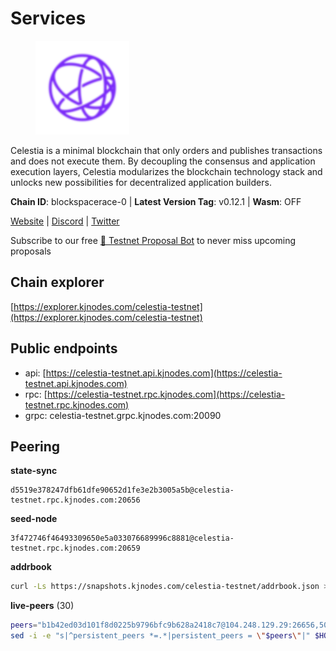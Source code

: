 # Services

<figure><img src="https://raw.githubusercontent.com/kj89/cosmos-images/main/logos/celestia.png" width="150" alt=""><figcaption></figcaption></figure>

Celestia is a minimal blockchain that only orders and publishes transactions and  does not execute them. By decoupling the consensus and application execution layers,  Celestia modularizes the blockchain technology stack and unlocks new possibilities  for decentralized application builders.

**Chain ID**: blockspacerace-0 | **Latest Version Tag**: v0.12.1 | **Wasm**: OFF

[Website](https://celestia.org) | [Discord](https://discord.gg/celestiacommunity) | [Twitter](https://twitter.com/CelestiaOrg)



Subscribe to our free [🤖 Testnet Proposal Bot](https://t.me/kjnodes_testnet_proposal_bot) to never miss upcoming proposals


## Chain explorer
[https://explorer.kjnodes.com/celestia-testnet](https://explorer.kjnodes.com/celestia-testnet)

## Public endpoints

* api: [https://celestia-testnet.api.kjnodes.com](https://celestia-testnet.api.kjnodes.com)
* rpc: [https://celestia-testnet.rpc.kjnodes.com](https://celestia-testnet.rpc.kjnodes.com)
* grpc: celestia-testnet.grpc.kjnodes.com:20090

## Peering

**state-sync**

```text
d5519e378247dfb61dfe90652d1fe3e2b3005a5b@celestia-testnet.rpc.kjnodes.com:20656
```

**seed-node**

```text
3f472746f46493309650e5a033076689996c8881@celestia-testnet.rpc.kjnodes.com:20659
```

**addrbook**
```bash
curl -Ls https://snapshots.kjnodes.com/celestia-testnet/addrbook.json > $HOME/.celestia-app/config/addrbook.json
```

**live-peers** (30)
```bash
peers="b1b42ed03d101f8d0225b9796bfc9b628a2418c7@104.248.129.29:26656,508706c7c37a7a5e4c99c4581d9334cbad34cb86@37.27.2.226:26656,d5519e378247dfb61dfe90652d1fe3e2b3005a5b@65.109.68.190:20656,92e7087b3dec79fb2b8105e5a61935d28927d511@45.83.104.218:2000,9497e0c783d5cb9b18f6addfcf2f25cdc4d5d1a2@148.113.153.79:36656,3ef426538e3b8bfa274aa9a442583bbbda71942f@185.144.99.12:26656,5fa6853eb52bc3a5ff1fe56b988515d16644819a@65.21.232.33:2000,a20a5f47307049619d2fe689f3c33f1f7ab9470c@162.55.245.144:2130,d3c0e1867ba635328dc019f1464acf1903f446a5@13.208.144.128:16656,2b8f5b788108c593378ce0dad8faff180b854cb4@185.56.139.86:26656,e4fa11cfb413d69d95dc90a0e12125b091b1d574@51.158.115.159:26656,fb9fc76ee67cd021b913752b49560dd9184688f2@135.181.216.215:36656,cb0c8eab8b18c4c6a2d0cc030d1b0787656b61bb@65.108.137.39:26656,e85b086d236a2c9a4d285e6d44126bb6fc6a1555@131.153.158.209:26656,71819ce1899c1f4f0f138f7a538958dd0d3d3ff8@5.9.78.252:27656,8f14ec71e1d712c912c27485a169c2519628cfb6@185.225.232.196:21656,7a89c8c63ee0a305d236eabb435ea54f1c08d3dd@125.143.190.194:17002,2b749c2f0dd5953eeb5379c7ae7a15ed1020f7e5@135.181.136.124:26656,b937814a2ddd889a9a72aaf48d013a47f98721ee@217.160.39.214:26656,24770b73138ee6a2113e4c35b5e3525749c21350@109.238.11.182:26656,38a3604c87e19301b2a028ef0b4a0735014de749@64.25.109.145:26656,0293f2cf7184da95bc6ea6ff31c7e97578b9c7ff@65.109.106.95:26656,ec2e12d829db96e364eb6600f6e936405dc8e514@74.208.94.42:26656,10c84789386c2ee3aacd8e09f04b78fac14fb3d7@209.126.86.119:26656,768ac4ece936ca4eb01b763c119edb74c53b58b2@135.181.26.67:26656,2b9c71541bb54d13e887b9ec6ff88bf09ea4c4a3@138.197.134.254:26656,af66f28f19f747bd2b5a18d91d143dc8e035f86a@47.147.226.228:52656,584197886e2ddd65df7e42ca5ded30047b715d00@65.108.44.149:36656,5d02fa37f0fe3f198b3fdcea78b8961d04425b5d@185.227.135.173:26656,72980ecaeaaed19f63fb40d80baf594d6d4bd479@89.116.31.194:26656"
sed -i -e "s|^persistent_peers *=.*|persistent_peers = \"$peers\"|" $HOME/.celestia-app/config/config.toml
```

